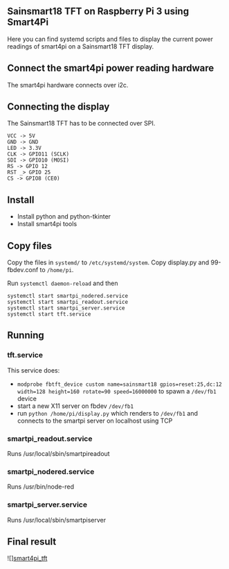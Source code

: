## Sainsmart18 TFT on Raspberry Pi 3 using Smart4Pi

Here you can find systemd scripts and files to display the current
power readings of smart4pi on a Sainsmart18 TFT display.

## Connect the smart4pi power reading hardware
The smart4pi hardware connects over i2c.

## Connecting the display
The Sainsmart18 TFT has to be connected over SPI.

    VCC -> 5V
    GND -> GND
    LED -> 3.3V
    CLK -> GPIO11 (SCLK)
    SDI -> GPIO10 (MOSI)
    RS -> GPIO 12
    RST _> GPIO 25
    CS -> GPIO8 (CE0)

## Install
* Install python and python-tkinter
* Install smart4pi tools

## Copy files
Copy the files in `systemd/` to `/etc/systemd/system`.
Copy display.py and 99-fbdev.conf to `/home/pi`.

Run `systemctl daemon-reload` and then

    systemctl start smartpi_nodered.service
    systemctl start smartpi_readout.service
    systemctl start smartpi_server.service
    systemctl start tft.service

## Running
### tft.service
This service does:
* `modprobe fbtft_device custom name=sainsmart18 gpios=reset:25,dc:12 width=128 height=160 rotate=90 speed=16000000`
  to spawn a `/dev/fb1` device
* start a new X11 server on fbdev `/dev/fb1`
* run `python /home/pi/display.py`
  which renders to `/dev/fb1` and connects to the smartpi server on localhost using TCP

### smartpi_readout.service
Runs /usr/local/sbin/smartpireadout

### smartpi_nodered.service
Runs /usr/bin/node-red

### smartpi_server.service
Runs /usr/local/sbin/smartpiserver

## Final result

![][smart4pi_tft](https://raw.githubusercontent.com/siro20/smart4pi_sainsmart18/master/smart4pi_tft.jpg)
